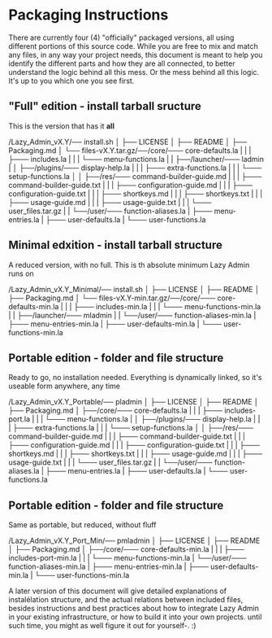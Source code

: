 # Packaging Instructions

There are currently four (4) "officially" packaged versions, all using different portions of this source code. While you are free to mix and match any files, in any way your project needs, this document is meant to help you identify the different parts and how they are all connected, to better understand the logic behind all this mess. Or the mess behind all this logic. It's up to you which one you see first.


## "Full" edition - install tarball sructure

This is the version that has it **all**


/Lazy_Admin_vX.Y/── install.sh
                │
                ├── LICENSE
                │
                ├── README
                │
                ├── Packaging.md
                │
                └── files-vX.Y.tar.gz/──/core/─── core-defaults.la
                                     |       |
                                     |       ├─── includes.la
                                     |       |
                                     |       └─── menu-functions.la
                                     |
                                     |
                                     ├──/launcher/─── ladmin
                                     |
                                     │
                                     ├──/plugins/─── display-help.la
                                     |          |
                                     |          ├─── extra-functions.la
                                     |          |
                                     |          └─── setup-functions.la
                                     │
                                     │
                                     ├──/res/─── command-builder-guide.md
                                     |      |
                                     |      ├─── command-builder-guide.txt
                                     |      |
                                     |      ├─── configuration-guide.md
                                     |      |
                                     |      ├─── configuration-guide.txt
                                     |      |
                                     |      ├─── shortkeys.md
                                     |      |
                                     |      ├─── shortkeys.txt
                                     |      |
                                     |      ├─── usage-guide.md
                                     |      |
                                     |      ├─── usage-guide.txt
                                     |      |
                                     |      └─── user_files.tar.gz
                                     |
                                     |
                                     └──/user/─── function-aliases.la
                                             |
                                             ├─── menu-entries.la
                                             |
                                             ├─── user-defaults.la
                                             |
                                             └─── user-functions.la



## Minimal edxition - install tarball structure

A reduced version, with no full. This is th absolute minimum Lazy Admin runs on

/Lazy_Admin_vX.Y_Minimal/── install.sh
                        │
                        ├── LICENSE
                        │
                        ├── README
                        │
                        ├── Packaging.md
                        │
                        └── files-vX.Y-min.tar.gz/──/core/─── core-defaults-min.la
                                                 |       |
                                                 |       ├─── includes-min.la
                                                 |       |
                                                 |       └─── menu-functions-min.la
                                                 |
                                                 |
                                                 ├──/launcher/─── mladmin
                                                 |
                                                 |
                                                 └──/user/─── function-aliases-min.la
                                                         |
                                                         ├─── menu-entries-min.la
                                                         |
                                                         ├─── user-defaults-min.la
                                                         |
                                                         └─── user-functions-min.la


## Portable edition - folder and file structure

Ready to go, no installation needed. Everything is dynamically linked, so it's useable form anywhere, any time

/Lazy_Admin_vX.Y_Portable/── pladmin
                         │
                         ├── LICENSE
                         │
                         ├── README
                         │
                         ├── Packaging.md
                         │
                         ├──/core/─── core-defaults.la
                         |       |
                         |       ├─── includes-port.la
                         |       |
                         |       └─── menu-functions.la
                         |
                         │
                         ├──/plugins/─── display-help.la
                         |          |
                         |          ├─── extra-functions.la
                         |          |
                         |          └─── setup-functions.la
                         │
                         │
                         ├──/res/─── command-builder-guide.md
                         |      |
                         |      ├─── command-builder-guide.txt
                         |      |
                         |      ├─── configuration-guide.md
                         |      |
                         |      ├─── configuration-guide.txt
                         |      |
                         |      ├─── shortkeys.md
                         |      |
                         |      ├─── shortkeys.txt
                         |      |
                         |      ├─── usage-guide.md
                         |      |
                         |      ├─── usage-guide.txt
                         |      |
                         |      └─── user_files.tar.gz
                         |
                         |
                         └──/user/─── function-aliases.la
                                 |
                                 ├─── menu-entries.la
                                 |
                                 ├─── user-defaults.la
                                 |
                                 └─── user-functions.la


## Portable edition - folder and file structure

Same as portable, but reduced, without fluff

/Lazy_Admin_vX.Y_Port_Min/── pmladmin
                         │
                         ├── LICENSE
                         │
                         ├── README
                         │
                         ├── Packaging.md
                         │
                         ├──/core/─── core-defaults-min.la
                         |       |
                         |       ├─── includes-port-min.la
                         |       |
                         |       └─── menu-functions-min.la
                         |
                         └──/user/─── function-aliases-min.la
                                 |
                                 ├─── menu-entries-min.la
                                 |
                                 ├─── user-defaults-min.la
                                 |
                                 └─── user-functions-min.la

A later version of this document will give detailed explanations of instalélation structure, and the actual relations between included files, besides instructions and best practices about how to integrate Lazy Admin in your existing infrastructure, or how to build it into your own projects. until such time, you might as well figure it out for yourself-. :)
